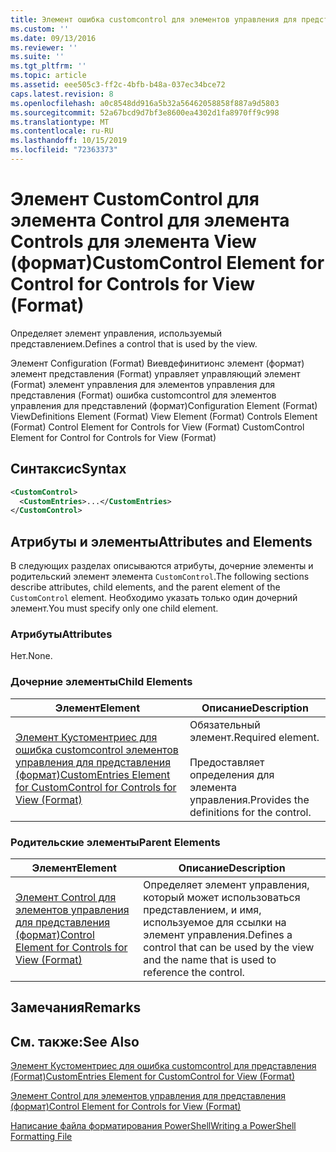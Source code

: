 ```yaml
---
title: Элемент ошибка customcontrol для элементов управления для представления (формат) | Документация Майкрософт
ms.custom: ''
ms.date: 09/13/2016
ms.reviewer: ''
ms.suite: ''
ms.tgt_pltfrm: ''
ms.topic: article
ms.assetid: eee505c3-ff2c-4bfb-b48a-037ec34bce72
caps.latest.revision: 8
ms.openlocfilehash: a0c8548dd916a5b32a56462058858f887a9d5803
ms.sourcegitcommit: 52a67bcd9d7bf3e8600ea4302d1fa8970ff9c998
ms.translationtype: MT
ms.contentlocale: ru-RU
ms.lasthandoff: 10/15/2019
ms.locfileid: "72363373"
---
```

# <a name="customcontrol-element-for-control-for-controls-for-view-format"></a><span data-ttu-id="a7ea0-102">Элемент CustomControl для элемента Control для элемента Controls для элемента View (формат)</span><span class="sxs-lookup"><span data-stu-id="a7ea0-102">CustomControl Element for Control for Controls for View (Format)</span></span>

<span data-ttu-id="a7ea0-103">Определяет элемент управления, используемый представлением.</span><span class="sxs-lookup"><span data-stu-id="a7ea0-103">Defines a control that is used by the view.</span></span>

<span data-ttu-id="a7ea0-104">Элемент Configuration (Format) Виевдефинитионс элемент (формат) элемент представления (Format) управляет управляющий элемент (Format) элемент управления для элементов управления для представления (Format) ошибка customcontrol для элементов управления для представлений (формат)</span><span class="sxs-lookup"><span data-stu-id="a7ea0-104">Configuration Element (Format) ViewDefinitions Element (Format) View Element (Format) Controls Element (Format) Control Element for Controls for View (Format) CustomControl Element for Control for Controls for View (Format)</span></span>

## <a name="syntax"></a><span data-ttu-id="a7ea0-105">Синтаксис</span><span class="sxs-lookup"><span data-stu-id="a7ea0-105">Syntax</span></span>

```xml
<CustomControl>
  <CustomEntries>...</CustomEntries>
</CustomControl>
```

## <a name="attributes-and-elements"></a><span data-ttu-id="a7ea0-106">Атрибуты и элементы</span><span class="sxs-lookup"><span data-stu-id="a7ea0-106">Attributes and Elements</span></span>

<span data-ttu-id="a7ea0-107">В следующих разделах описываются атрибуты, дочерние элементы и родительский элемент элемента `CustomControl`.</span><span class="sxs-lookup"><span data-stu-id="a7ea0-107">The following sections describe attributes, child elements, and the parent element of the `CustomControl` element.</span></span> <span data-ttu-id="a7ea0-108">Необходимо указать только один дочерний элемент.</span><span class="sxs-lookup"><span data-stu-id="a7ea0-108">You must specify only one child element.</span></span>

### <a name="attributes"></a><span data-ttu-id="a7ea0-109">Атрибуты</span><span class="sxs-lookup"><span data-stu-id="a7ea0-109">Attributes</span></span>

<span data-ttu-id="a7ea0-110">Нет.</span><span class="sxs-lookup"><span data-stu-id="a7ea0-110">None.</span></span>

### <a name="child-elements"></a><span data-ttu-id="a7ea0-111">Дочерние элементы</span><span class="sxs-lookup"><span data-stu-id="a7ea0-111">Child Elements</span></span>

|<span data-ttu-id="a7ea0-112">Элемент</span><span class="sxs-lookup"><span data-stu-id="a7ea0-112">Element</span></span>|<span data-ttu-id="a7ea0-113">Описание</span><span class="sxs-lookup"><span data-stu-id="a7ea0-113">Description</span></span>|
|-------------|-----------------|
|[<span data-ttu-id="a7ea0-114">Элемент Кустоментриес для ошибка customcontrol элементов управления для представления (формат)</span><span class="sxs-lookup"><span data-stu-id="a7ea0-114">CustomEntries Element for CustomControl for Controls for View (Format)</span></span>](./customentries-element-for-customcontrol-for-controls-for-view-format.md)|<span data-ttu-id="a7ea0-115">Обязательный элемент.</span><span class="sxs-lookup"><span data-stu-id="a7ea0-115">Required element.</span></span><br /><br /> <span data-ttu-id="a7ea0-116">Предоставляет определения для элемента управления.</span><span class="sxs-lookup"><span data-stu-id="a7ea0-116">Provides the definitions for the control.</span></span>|

### <a name="parent-elements"></a><span data-ttu-id="a7ea0-117">Родительские элементы</span><span class="sxs-lookup"><span data-stu-id="a7ea0-117">Parent Elements</span></span>

|<span data-ttu-id="a7ea0-118">Элемент</span><span class="sxs-lookup"><span data-stu-id="a7ea0-118">Element</span></span>|<span data-ttu-id="a7ea0-119">Описание</span><span class="sxs-lookup"><span data-stu-id="a7ea0-119">Description</span></span>|
|-------------|-----------------|
|[<span data-ttu-id="a7ea0-120">Элемент Control для элементов управления для представления (формат)</span><span class="sxs-lookup"><span data-stu-id="a7ea0-120">Control Element for Controls for View (Format)</span></span>](./control-element-for-controls-for-view-format.md)|<span data-ttu-id="a7ea0-121">Определяет элемент управления, который может использоваться представлением, и имя, используемое для ссылки на элемент управления.</span><span class="sxs-lookup"><span data-stu-id="a7ea0-121">Defines a control that can be used by the view and the name that is used to reference the control.</span></span>|

## <a name="remarks"></a><span data-ttu-id="a7ea0-122">Замечания</span><span class="sxs-lookup"><span data-stu-id="a7ea0-122">Remarks</span></span>

## <a name="see-also"></a><span data-ttu-id="a7ea0-123">См. также:</span><span class="sxs-lookup"><span data-stu-id="a7ea0-123">See Also</span></span>

[<span data-ttu-id="a7ea0-124">Элемент Кустоментриес для ошибка customcontrol для представления (Format)</span><span class="sxs-lookup"><span data-stu-id="a7ea0-124">CustomEntries Element for CustomControl for View (Format)</span></span>](./customentries-element-for-customcontrol-for-controls-for-configuration-format.md)

[<span data-ttu-id="a7ea0-125">Элемент Control для элементов управления для представления (формат)</span><span class="sxs-lookup"><span data-stu-id="a7ea0-125">Control Element for Controls for View (Format)</span></span>](./control-element-for-controls-for-view-format.md)

[<span data-ttu-id="a7ea0-126">Написание файла форматирования PowerShell</span><span class="sxs-lookup"><span data-stu-id="a7ea0-126">Writing a PowerShell Formatting File</span></span>](./writing-a-powershell-formatting-file.md)
